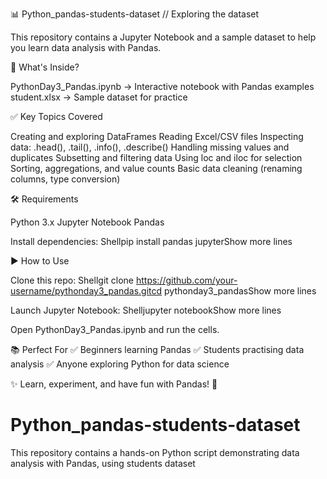 📊 Python_pandas-students-dataset // Exploring the dataset

This repository contains a Jupyter Notebook and a sample dataset to help you learn data analysis with Pandas.

📂 What's Inside?

PythonDay3_Pandas.ipynb → Interactive notebook with Pandas examples
student.xlsx → Sample dataset for practice


✅ Key Topics Covered

Creating and exploring DataFrames
Reading Excel/CSV files
Inspecting data: .head(), .tail(), .info(), .describe()
Handling missing values and duplicates
Subsetting and filtering data
Using loc and iloc for selection
Sorting, aggregations, and value counts
Basic data cleaning (renaming columns, type conversion)


🛠 Requirements

Python 3.x
Jupyter Notebook
Pandas

Install dependencies:
Shellpip install pandas jupyterShow more lines

▶️ How to Use

Clone this repo:
Shellgit clone https://github.com/your-username/pythonday3_pandas.gitcd pythonday3_pandasShow more lines

Launch Jupyter Notebook:
Shelljupyter notebookShow more lines

Open PythonDay3_Pandas.ipynb and run the cells.


📚 Perfect For
✅ Beginners learning Pandas
✅ Students practising data analysis
✅ Anyone exploring Python for data science

✨ Learn, experiment, and have fun with Pandas! 🐼

# Python_pandas-students-dataset
This repository contains a hands-on Python script demonstrating data analysis with Pandas, using students dataset
